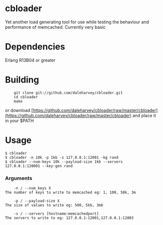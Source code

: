 cbloader
=======

Yet another load generating tool for use while testing the behaviour and performance of memcached. Currently very basic

Dependencies
============

Erlang R13B04 or greater

Building
========

        git clone git://github.com/daleharvey/cbloader.git
        cd cbloader
        make

or download [https://github.com/daleharvey/cbloader/raw/master/cbloader](https://github.com/daleharvey/cbloader/raw/master/cbloader) and place it in your $PATH

Usage
=====

    $ cbloader
    $ cbloader -n 10k -p 1kb -s 127.0.0.1:12001 -kg rand
    $ cbloader --num-keys 10k --payload-size 1kb --servers 127.0.0.1:120001 --key-gen rand

### Arguments

        -n / --num_keys X
    The number of keys to write to memcached eg: 1, 100, 50k, 3m

        -p / --payload-size X
    The size of values to write eg: 500, 5kb, 3mb

        -s / --servers [hostname:memcachedport]
    The servers to write to eg: 127.0.0.1:12001,127.0.0.1:12003
